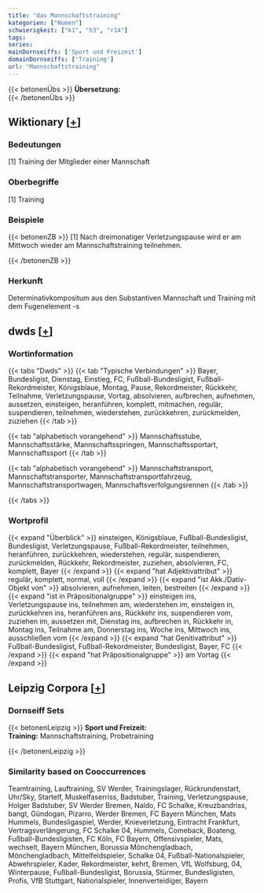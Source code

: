```yaml
---
title: "das Mannschaftstraining"
kategorien: ["Nomen"]
schwierigkeit: ["k1", "h3", "r14"]
tags:
series:
mainDornseiffs: ['Sport und Freizeit']
domainDornseiffs: ['Training']
url: "Mannschaftstraining"
---
```


{{< betonenÜbs >}}
**Übersetzung:**  
{{< /betonenÜbs >}}

## Wiktionary [[+](https://de.wiktionary.org/wiki/Mannschaftstraining)]

### Bedeutungen
[1] Training der Mitglieder einer Mannschaft  

### Oberbegriffe
[1] Training  

### Beispiele
{{< betonenZB >}}
[1] Nach dreimonatiger Verletzungspause wird er am Mittwoch wieder am Mannschaftstraining teilnehmen.  

{{< /betonenZB >}}
### Herkunft
Determinativkompositum aus den Substantiven Mannschaft und Training mit dem Fugenelement -s  



## dwds [[+](https://www.dwds.de/wb/Mannschaftstraining)]

### Wortinformation
{{< tabs "Dwds" >}}
{{< tab "Typische Verbindungen" >}}
Bayer, Bundesligist, Dienstag, Einstieg, FC, Fußball-Bundesligist, Fußball-Rekordmeister, Königsblaue, Montag, Pause, Rekordmeister, Rückkehr, Teilnahme, Verletzungspause, Vortag, absolvieren, aufbrechen, aufnehmen, aussetzen, einsteigen, heranführen, komplett, mitmachen, regulär, suspendieren, teilnehmen, wiederstehen, zurückkehren, zurückmelden, zuziehen
{{< /tab >}}

{{< tab "alphabetisch vorangehend" >}}
Mannschaftsstube, Mannschaftsstärke, Mannschaftsspringen, Mannschaftssportart, Mannschaftssport
{{< /tab >}}

{{< tab "alphabetisch vorangehend" >}}
Mannschaftstransport, Mannschaftstransporter, Mannschaftstransportfahrzeug, Mannschaftstransportwagen, Mannschaftsverfolgungsrennen
{{< /tab >}}

{{< /tabs >}}

### Wortprofil
{{< expand "Überblick" >}} einsteigen, Königsblaue, Fußball-Bundesligist, Bundesligist, Verletzungspause, Fußball-Rekordmeister, teilnehmen, heranführen, zurückkehren, wiederstehen, regulär, suspendieren, zurückmelden, Rückkehr, Rekordmeister, zuziehen, absolvieren, FC, komplett, Bayer {{< /expand >}}
{{< expand "hat Adjektivattribut" >}} regulär, komplett, normal, voll {{< /expand >}}
{{< expand "ist Akk./Dativ-Objekt von" >}} absolvieren, aufnehmen, leiten, bestreiten {{< /expand >}}
{{< expand "ist in Präpositionalgruppe" >}} einsteigen ins, Verletzungspause ins, teilnehmen am, wiederstehen im, einsteigen in, zurückkehren ins, heranführen ans, Rückkehr ins, suspendieren vom, zuziehen im, aussetzen mit, Dienstag ins, aufbrechen in, Rückkehr in, Montag ins, Teilnahme am, Donnerstag ins, Woche ins, Mittwoch ins, ausschließen vom {{< /expand >}}
{{< expand "hat Genitivattribut" >}} Fußball-Bundesligist, Fußball-Rekordmeister, Bundesligist, Bayer, FC {{< /expand >}}
{{< expand "hat Präpositionalgruppe" >}} am Vortag {{< /expand >}}

## Leipzig Corpora [[+](https://corpora.uni-leipzig.de/en/res?word=Mannschaftstraining&corpusId=deu_newscrawl-public_2018)]

### Dornseiff Sets
{{< betonenLeipzig >}}
**Sport und Freizeit:**  
**Training:** Mannschaftstraining, Probetraining  

{{< /betonenLeipzig >}}

### Similarity based on Cooccurrences
Teamtraining, Lauftraining, SV Werder, Trainingslager, Rückrundenstart, Uhr/Sky, Startelf, Muskelfaserriss, Badstuber, Training, Verletzungspause, Holger Badstuber, SV Werder Bremen, Naldo, FC Schalke, Kreuzbandriss, bangt, Gündogan, Pizarro, Werder Bremen, FC Bayern München, Mats Hummels, Bundesligaspiel, Werder, Knieverletzung, Eintracht Frankfurt, Vertragsverlängerung, FC Schalke 04, Hummels, Comeback, Boateng, Fußball-Bundesligisten, FC Köln, FC Bayern, Offensivspieler, Mats, wechselt, Bayern München, Borussia Mönchengladbach, Mönchengladbach, Mittelfeldspieler, Schalke 04, Fußball-Nationalspieler, Abwehrspieler, Kader, Rekordmeister, kehrt, Bremen, VfL Wolfsburg, 04, Winterpause, Fußball-Bundesligist, Borussia, Stürmer, Bundesligisten, Profis, VfB Stuttgart, Nationalspieler, Innenverteidiger, Bayern

